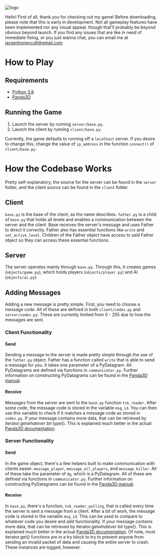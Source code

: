 ![logo](https://raw.githubusercontent.com/jaxsenh/the-devil-that-lurks/master/client/img/png/logo.png "logo")

Hello! First of all, thank you for checking out my game! Before downloading, please note that this is early in development. Not all gameplay features have been implemented nor any visual appeal, though that'll probably be beyond obvious beyond launch. If you find any issues that are like in need of immediate fixing, or you just wanna chat, you can email me at [jaxsenhoneycutt@gmail.com](mailto:jaxsenhoneycutt@gmail.com "jaxsenhoneycutt(@)gmail.com")

# How to Play
## Requirements
- [Python 3.8](https://www.python.org/downloads/ "Python 3.8")
- [Panda3D](https://www.panda3d.org/download/ "Panda3d")

## Running the Game
1. Launch the server by running `server/base.py`.
2. Launch the client by running `client/base.py`.

Currently, the game defaults to running off a `localhost` server. If you desire to change this, change the value of `ip_address` in the function `connect()` of `client/base.py`.

# How the Codebase Works
Pretty self-explanatory, the source for the server can be found in the `server` folder, and the client source can be found in the `client` folder.

## Client
`base.py` is the base of the client, as the name describes. `father.py` is a child of `base.py` that holds all levels and enables a communication between the server and the client. Base receives the server's message and uses Father to direct it correctly. Father also has essential functions like `write` and `set_active_level`. Children of the Father object have access to said Father object so they can access these essential functions.

## Server
The server operates mainly through `base.py`. Through this, it creates games (`objects/game.py`), which holds players (`objects/player.py`) and AI (`objects/ai.py`).

## Adding Messages
Adding a new message is pretty simple. First, you need to choose a message code. All of these are defined in both `client/codes.py` and `server/codes.py`. These are currently limited from 0 - 255 due to how the messages are sent.

### Client Functionality
#### Send
Sending a message to the server is made pretty simple through the use of the `father.py` object. Father has a function called `write` that is able to send a message for you. It takes one parameter of a PyDatagram. All PyDatagrams are defined via functions in `communicator.py`. Further information on constructing PyDatagrams can be found in the [Panda3D manual](https://docs.panda3d.org/1.10/python/programming/networking/datagram-protocol/transmitting-data#sending-a-message "Panda3D manual").

#### Receive
Messages from the server are sent to the `base.py` function `tsk_reader`. After some code, the message code is stored in the variable `msg_id`. You can then use this variable to check if it matches a message code as stored in `codes.py`. If your message contains more data, that can be retrieved by iterator.get*whatever bit type*(). This is explained much better in the actual [Panda3D documentation](https://docs.panda3d.org/1.10/python/programming/networking/datagram-protocol/transmitting-data#receiving-a-message "Panda3D documentation").

### Server Functionality
#### Send
In the game object, there's a few helpers built to make communication with clients easier: `message_player`, `message_all_players`, and `message_killer`. All of these take the parameter of `dg`, which is a PyDatagram. All of these are defined via functions in `communicator.py`. Further information on constructing PyDatagrams can be found in the [Panda3D manual](https://docs.panda3d.org/1.10/python/programming/networking/datagram-protocol/transmitting-data#sending-a-message "Panda3D manual").

#### Receive
In `base.py`, there's a function, `tsk_reader_polling`, that is called every time the server is sent a message from a client. After a bit of work, the message code is stored in the variable `msg_id`. This can be used to compare to whatever code you desire and add functionality. If your message contains more data, that can be retrieved by iterator.get*whatever bit type*(). This is explained much better in the actual [Panda3D documentation](https://docs.panda3d.org/1.10/python/programming/networking/datagram-protocol/transmitting-data#receiving-a-message "Panda3D documentation"). Of note, most iterator.get() functions are in a try block to try to prevent anyone from sending an invalid packet of data and causing the entire server to crash. These instances are logged, however.
